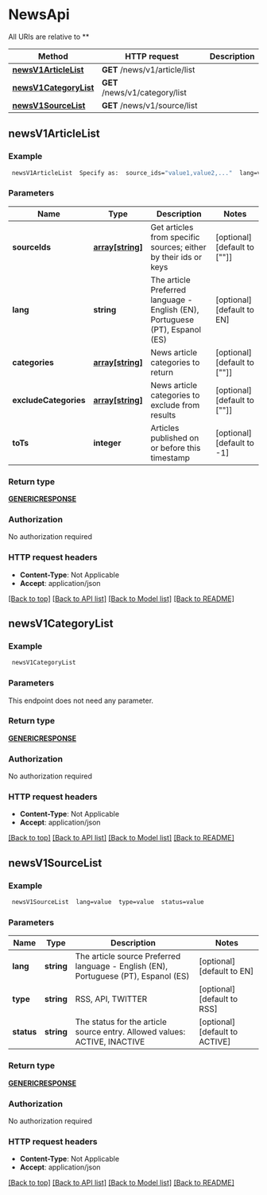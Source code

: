 # NewsApi

All URIs are relative to **

Method | HTTP request | Description
------------- | ------------- | -------------
[**newsV1ArticleList**](NewsApi.md#newsV1ArticleList) | **GET** /news/v1/article/list | 
[**newsV1CategoryList**](NewsApi.md#newsV1CategoryList) | **GET** /news/v1/category/list | 
[**newsV1SourceList**](NewsApi.md#newsV1SourceList) | **GET** /news/v1/source/list | 



## newsV1ArticleList



### Example

```bash
 newsV1ArticleList  Specify as:  source_ids="value1,value2,..."  lang=value  Specify as:  categories="value1,value2,..."  Specify as:  exclude_categories="value1,value2,..."  to_ts=value
```

### Parameters


Name | Type | Description  | Notes
------------- | ------------- | ------------- | -------------
 **sourceIds** | [**array[string]**](string.md) | Get articles from specific sources; either by their ids or keys | [optional] [default to [&quot;&quot;]]
 **lang** | **string** | The article Preferred language - English (EN), Portuguese (PT), Espanol (ES) | [optional] [default to EN]
 **categories** | [**array[string]**](string.md) | News article categories to return | [optional] [default to [&quot;&quot;]]
 **excludeCategories** | [**array[string]**](string.md) | News article categories to exclude from results | [optional] [default to [&quot;&quot;]]
 **toTs** | **integer** | Articles published on or before this timestamp | [optional] [default to -1]

### Return type

[**GENERICRESPONSE**](GENERICRESPONSE.md)

### Authorization

No authorization required

### HTTP request headers

- **Content-Type**: Not Applicable
- **Accept**: application/json

[[Back to top]](#) [[Back to API list]](../README.md#documentation-for-api-endpoints) [[Back to Model list]](../README.md#documentation-for-models) [[Back to README]](../README.md)


## newsV1CategoryList



### Example

```bash
 newsV1CategoryList
```

### Parameters

This endpoint does not need any parameter.

### Return type

[**GENERICRESPONSE**](GENERICRESPONSE.md)

### Authorization

No authorization required

### HTTP request headers

- **Content-Type**: Not Applicable
- **Accept**: application/json

[[Back to top]](#) [[Back to API list]](../README.md#documentation-for-api-endpoints) [[Back to Model list]](../README.md#documentation-for-models) [[Back to README]](../README.md)


## newsV1SourceList



### Example

```bash
 newsV1SourceList  lang=value  type=value  status=value
```

### Parameters


Name | Type | Description  | Notes
------------- | ------------- | ------------- | -------------
 **lang** | **string** | The article source Preferred language - English (EN), Portuguese (PT), Espanol (ES) | [optional] [default to EN]
 **type** | **string** | RSS, API, TWITTER | [optional] [default to RSS]
 **status** | **string** | The status for the  article source entry. Allowed values: ACTIVE, INACTIVE | [optional] [default to ACTIVE]

### Return type

[**GENERICRESPONSE**](GENERICRESPONSE.md)

### Authorization

No authorization required

### HTTP request headers

- **Content-Type**: Not Applicable
- **Accept**: application/json

[[Back to top]](#) [[Back to API list]](../README.md#documentation-for-api-endpoints) [[Back to Model list]](../README.md#documentation-for-models) [[Back to README]](../README.md)

